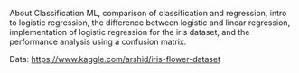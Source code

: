 
About Classification ML, comparison of classification and regression, intro to logistic regression, the difference between logistic and linear regression, implementation of logistic regression for the iris dataset, and the performance analysis using a confusion matrix.

Data: https://www.kaggle.com/arshid/iris-flower-dataset
